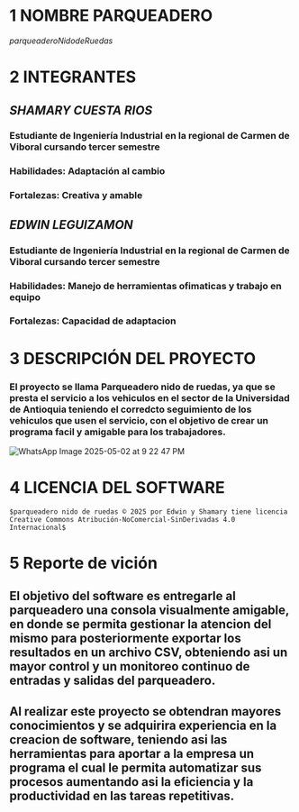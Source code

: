 # **1 NOMBRE PARQUEADERO**
   $parqueadero  Nido  de  Ruedas$
   
# **2 INTEGRANTES**
   ## *SHAMARY CUESTA RIOS*
   ### Estudiante de Ingeniería Industrial en la regional de Carmen de Viboral cursando tercer semestre
   ### Habilidades: Adaptación al cambio
   ### Fortalezas: Creativa y amable

   ## *EDWIN LEGUIZAMON*
   ### Estudiante de Ingeniería Industrial en la regional de Carmen de Viboral cursando tercer semestre
   ### Habilidades: Manejo de herramientas ofimaticas y trabajo en equipo
   ### Fortalezas: Capacidad de adaptacion
   
# **3 DESCRIPCIÓN DEL PROYECTO**
   ### El proyecto se llama Parqueadero nido de ruedas, ya que se presta el servicio a los vehiculos en el sector de la Universidad de Antioquia teniendo el corredcto seguimiento de los vehiculos que usen el servicio, con el objetivo de crear un programa facil y amigable para los trabajadores.
![WhatsApp Image 2025-05-02 at 9 22 47 PM](https://github.com/user-attachments/assets/edb8e36a-36f9-4cf5-8e25-a5cb752f4aec)

# **4 LICENCIA DEL SOFTWARE**
    $parqueadero nido de ruedas © 2025 por Edwin y Shamary tiene licencia Creative Commons Atribución-NoComercial-SinDerivadas 4.0 Internacional$
    
# **5 Reporte de vición**
   ## El objetivo del software es entregarle al parqueadero una consola visualmente amigable, en donde se permita gestionar la atencion del mismo para posteriormente exportar los resultados en un archivo CSV, obteniendo asi un mayor control  y un monitoreo continuo de entradas y salidas del parqueadero.
   ## Al realizar este proyecto se obtendran mayores conocimientos y se adquirira experiencia en la creacion de software, teniendo asi las herramientas para aportar a la empresa un programa el cual le permita automatizar sus procesos aumentando asi la eficiencia y la productividad en las tareas repetitivas.
   
